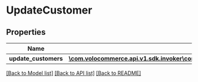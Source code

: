 # UpdateCustomer

## Properties
Name | Type | Description | Notes
------------ | ------------- | ------------- | -------------
**update_customers** | [**\com.volocommerce.api.v1.sdk.invoker\com.volocommerce.api.v1.sdk.model\UpdateCustomerRequest[]**](UpdateCustomerRequest.md) |  | [optional] 

[[Back to Model list]](../README.md#documentation-for-models) [[Back to API list]](../README.md#documentation-for-api-endpoints) [[Back to README]](../README.md)


